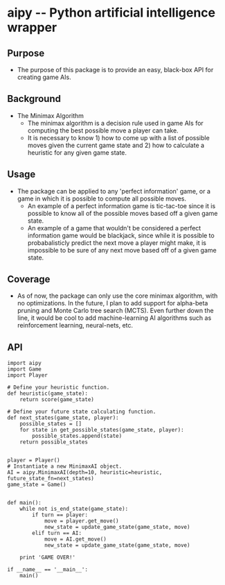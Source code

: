# aipy -- Python artificial intelligence wrapper

## Purpose
- The purpose of this package is to provide an easy, black-box API for creating game AIs.

## Background
- The Minimax Algorithm
    - The minimax algorithm is a decision rule used in game AIs for computing the best
possible move a player can take.
    - It is necessary to know 1) how to come up with a list of possible moves given
the current game state and 2) how to calculate a heuristic for any given game
state.

## Usage
- The package can be applied to any 'perfect information' game, or a game in
which it is possible to compute all possible moves.
    -  An example of a perfect information game is tic-tac-toe since it is
    possible to know all of the possible moves based off a given game state.
    -  An example of a game that wouldn't be considered a perfect information
    game would be blackjack, since while it is possible to probabalisticly 
    predict the next move a player might make, it is impossible to be sure
    of any next move based off of a given game state.

## Coverage
- As of now, the package can only use the core minimax algorithm, with no
optimizations. In the future, I plan to add support for alpha-beta pruning
and Monte Carlo tree search (MCTS). Even further down the line, it would
be cool to add machine-learning AI algorithms such as reinforcement
learning, neural-nets, etc.


## API

    import aipy
    import Game
    import Player

    # Define your heuristic function.
    def heuristic(game_state):
        return score(game_state)

    # Define your future state calculating function.
    def next_states(game_state, player):
        possible_states = []
        for state in get_possible_states(game_state, player):
            possible_states.append(state)
        return possible_states


    player = Player()
    # Instantiate a new MinimaxAI object.
    AI = aipy.MinimaxAI(depth=10, heuristic=heuristic, future_state_fn=next_states)
    game_state = Game()


    def main():
        while not is_end_state(game_state):
            if turn == player:
                move = player.get_move()
                new_state = update_game_state(game_state, move)
            elif turn == AI:
                move = AI.get_move()
                new_state = update_game_state(game_state, move)

        print 'GAME OVER!'

    if __name__ == '__main__':
        main()

